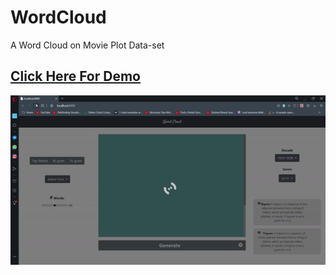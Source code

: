 # WordCloud
A Word Cloud on Movie Plot Data-set

## [Click Here For Demo](http://bit.ly/wrdCld)

![](wordCloud.gif)


